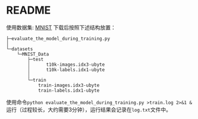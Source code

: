 # README

使用数据集: [MNIST](http://yann.lecun.com/exdb/mnist/)
下载后按照下述结构放置：

```text
├─evaluate_the_model_during_training.py
│
└─datasets
    └─MNIST_Data
        ├─test
        │      t10k-images.idx3-ubyte
        │      t10k-labels.idx1-ubyte
        │
        └─train
            train-images.idx3-ubyte
            train-labels.idx1-ubyte
```

使用命令`python evaluate_the_model_during_training.py >train.log 2>&1 &`运行（过程较长，大约需要3分钟），运行结果会记录在`log.txt`文件中。
